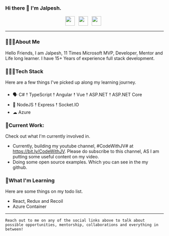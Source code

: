 ### Hi there 👋 I'm Jalpesh.

<p align='center'>
<a href="mailto:jalpesh.vadgama@gmail.com"><img height="30" src="https://raw.githubusercontent.com/iansmathew/iansmathew/master/assets/icon_email.png"></a>&nbsp;&nbsp;
<a href="https://www.linkedin.com/in/jalpeshvadgama/"><img height="30" src="https://raw.githubusercontent.com/iansmathew/iansmathew/master/assets/icon_linkedin.png"></a>&nbsp;&nbsp;
<a href="https://twitter.com/Jalpesh"><img height="30" src="https://raw.githubusercontent.com/iansmathew/iansmathew/master/assets/icon_twitter.png"></a>&nbsp;&nbsp;
</p>

---

### 🙋🏽‍♂️About Me

<p>Hello Friends, I am Jalpesh, 11 Times Microsoft MVP, Developer, Mentor and Life long learner. I have 15+ Years of experience full stack development.  </p>

### 👨🏽‍💻Tech Stack

<p>
Here are a few things I've picked up along my learning journey.
</p>

- 🗣 C# 𒑰 TypeScript 𒑰 Angular 𒑰 Vue 𒑰 ASP.NET 𒑰 ASP.NET Core 
- 🎒 NodeJS 𒑰 Express 𒑰 Socket.IO
- ☁ Azure


### 🚧Current Work:

<p>
Check out what I'm currently involved in.

- Currently, building my youtube channel, #CodeWithJV# at https://bit.ly/CodeWithJV. Please do subscribe to this channel, AS I am putting some useful content on my video. 
- Doing some open source examples. Which you can see in the my github.

</p>

### 🌱What I'm Learning

Here are some things on my todo list.

- React, Redux and Recoil
- Azure Container

---

`Reach out to me on any of the social links above to talk about possible opportunities, mentorship, collaborations and everything in between!`


